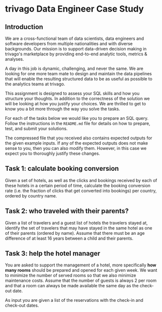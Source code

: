 # trivago Data Engineer Case Study

## Introduction

We are a cross-functional team of data scientists, data engineers and software developers from multiple nationalities and with diverse backgrounds. Our mission is to support data-driven decision making in trivago's marketplace by providing end-to-end analytic tools, metrics & analyses.

A day in this job is dynamic, challenging, and never the same. We are looking for one more team mate to design and maintain the data pipelines that will enable the resulting structured data to be as useful as possible to the analytics teams at trivago.

This assignment is designed to assess your SQL skills and how you structure your thoughts. In addition to the correctness of the solution we will be looking at how you justify your choices. We are thrilled to get to know you a bit more through the way you solve the tasks.

For each of the tasks below we would like you to prepare an SQL query. Follow the instructions in the `README.md` file for details on how to prepare, test, and submit your solutions.

The compressed file that you received also contains expected outputs for the given example inputs. If any of the expected outputs does not make sense to you, then you can also modify them. However, in this case we expect you to thoroughly justify these changes.

## Task 1: calculate booking conversion

Given a set of hotels, as well as the clicks and bookings received by each of these hotels in a certain period of time, calculate the booking conversion rate (i.e. the fraction of clicks that get converted into bookings) per country, ordered by country name.

## Task 2: who traveled with their parents?

Given a list of travelers and a guest list of hotels the travelers stayed at, identify the set of travelers that may have stayed in the same hotel as one of their parents (ordered by name). Assume that there must be an age difference of at least 16 years between a child and their parents. 


## Task 3: help the hotel manager

You are asked to support the management of a hotel, more specifically **how many rooms** should be prepared and opened for each given week. We want to minimize the number of served rooms so that we also minimize maintenance costs. Assume that the number of guests is always 2 per room and that a room can always be made available the same day as the check-out date.

As input you are given a list of the reservations with the check-in and check-out dates.
